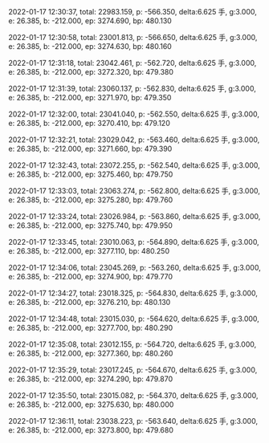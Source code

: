2022-01-17 12:30:37, total: 22983.159, p: -566.350, delta:6.625 手, g:3.000, e: 26.385, b: -212.000, ep: 3274.690, bp: 480.130

2022-01-17 12:30:58, total: 23001.813, p: -566.650, delta:6.625 手, g:3.000, e: 26.385, b: -212.000, ep: 3274.630, bp: 480.160

2022-01-17 12:31:18, total: 23042.461, p: -562.720, delta:6.625 手, g:3.000, e: 26.385, b: -212.000, ep: 3272.320, bp: 479.380

2022-01-17 12:31:39, total: 23060.137, p: -562.830, delta:6.625 手, g:3.000, e: 26.385, b: -212.000, ep: 3271.970, bp: 479.350

2022-01-17 12:32:00, total: 23041.040, p: -562.550, delta:6.625 手, g:3.000, e: 26.385, b: -212.000, ep: 3270.410, bp: 479.120

2022-01-17 12:32:21, total: 23029.042, p: -563.460, delta:6.625 手, g:3.000, e: 26.385, b: -212.000, ep: 3271.660, bp: 479.390

2022-01-17 12:32:43, total: 23072.255, p: -562.540, delta:6.625 手, g:3.000, e: 26.385, b: -212.000, ep: 3275.460, bp: 479.750

2022-01-17 12:33:03, total: 23063.274, p: -562.800, delta:6.625 手, g:3.000, e: 26.385, b: -212.000, ep: 3275.280, bp: 479.760

2022-01-17 12:33:24, total: 23026.984, p: -563.860, delta:6.625 手, g:3.000, e: 26.385, b: -212.000, ep: 3275.740, bp: 479.950

2022-01-17 12:33:45, total: 23010.063, p: -564.890, delta:6.625 手, g:3.000, e: 26.385, b: -212.000, ep: 3277.110, bp: 480.250

2022-01-17 12:34:06, total: 23045.269, p: -563.260, delta:6.625 手, g:3.000, e: 26.385, b: -212.000, ep: 3274.900, bp: 479.770

2022-01-17 12:34:27, total: 23018.325, p: -564.830, delta:6.625 手, g:3.000, e: 26.385, b: -212.000, ep: 3276.210, bp: 480.130

2022-01-17 12:34:48, total: 23015.030, p: -564.620, delta:6.625 手, g:3.000, e: 26.385, b: -212.000, ep: 3277.700, bp: 480.290

2022-01-17 12:35:08, total: 23012.155, p: -564.720, delta:6.625 手, g:3.000, e: 26.385, b: -212.000, ep: 3277.360, bp: 480.260

2022-01-17 12:35:29, total: 23017.245, p: -564.670, delta:6.625 手, g:3.000, e: 26.385, b: -212.000, ep: 3274.290, bp: 479.870

2022-01-17 12:35:50, total: 23015.082, p: -564.370, delta:6.625 手, g:3.000, e: 26.385, b: -212.000, ep: 3275.630, bp: 480.000

2022-01-17 12:36:11, total: 23038.223, p: -563.640, delta:6.625 手, g:3.000, e: 26.385, b: -212.000, ep: 3273.800, bp: 479.680